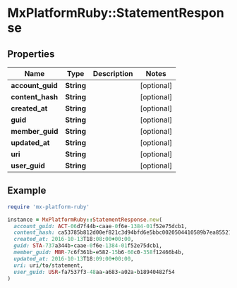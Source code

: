# MxPlatformRuby::StatementResponse

## Properties

| Name | Type | Description | Notes |
| ---- | ---- | ----------- | ----- |
| **account_guid** | **String** |  | [optional] |
| **content_hash** | **String** |  | [optional] |
| **created_at** | **String** |  | [optional] |
| **guid** | **String** |  | [optional] |
| **member_guid** | **String** |  | [optional] |
| **updated_at** | **String** |  | [optional] |
| **uri** | **String** |  | [optional] |
| **user_guid** | **String** |  | [optional] |

## Example

```ruby
require 'mx-platform-ruby'

instance = MxPlatformRuby::StatementResponse.new(
  account_guid: ACT-06d7f44b-caae-0f6e-1384-01f52e75dcb1,
  content_hash: ca53785b812d00ef821c3d94bfd6e5bbc0020504410589b7ea8552169f021981,
  created_at: 2016-10-13T18:08:00+00:00,
  guid: STA-737a344b-caae-0f6e-1384-01f52e75dcb1,
  member_guid: MBR-7c6f361b-e582-15b6-60c0-358f12466b4b,
  updated_at: 2016-10-13T18:09:00+00:00,
  uri: uri/to/statement,
  user_guid: USR-fa7537f3-48aa-a683-a02a-b18940482f54
)
```

